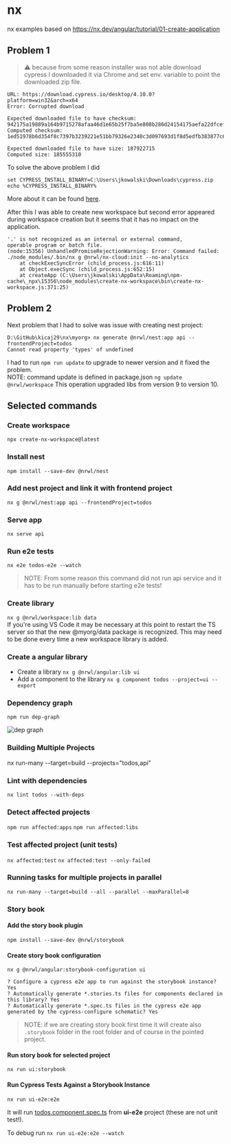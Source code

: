 # nx
nx examples
based on https://nx.dev/angular/tutorial/01-create-application

## Problem 1
> :warning: because from some reason installer was not able download cypress I downloaded it via Chrome and set env. variable to point the downloaded zip file.

```
URL: https://download.cypress.io/desktop/4.10.0?platform=win32&arch=x64
Error: Corrupted download

Expected downloaded file to have checksum: 942175a19889a164b9715278afaa46d1e65b25f7ba5e808b286d24154175aefa22dfcef6f3a18577866d5b61c172cd33318b4c6848c0479f976241e33cada116
Computed checksum: 1ed51978b6d354f8c7397b3239221e51bb79326e2340c3d097693d1f8d5edfb383877c64341fcc6e9a7e2cf1f79b3dd5a04ab0bcea34b2e07ca56b6934406f6f

Expected downloaded file to have size: 187922715
Computed size: 185555310
```

To solve the above problem I did

```
set CYPRESS_INSTALL_BINARY=C:\Users\jkowalski\Downloads\cypress.zip
echo %CYPRESS_INSTALL_BINARY%

```
More about it can be found [here](https://docs.cypress.io/guides/getting-started/installing-cypress.html#Install-binary).

After this I was able to create new workspace but second error appeared during workspace creation but it seems that it has no impact on the application.

```
'.' is not recognized as an internal or external command,
operable program or batch file.
(node:15356) UnhandledPromiseRejectionWarning: Error: Command failed: ./node_modules/.bin/nx g @nrwl/nx-cloud:init --no-analytics
    at checkExecSyncError (child_process.js:616:11)
    at Object.execSync (child_process.js:652:15)
    at createApp (C:\Users\jkowalski\AppData\Roaming\npm-cache\_npx\15356\node_modules\create-nx-workspace\bin\create-nx-workspace.js:371:25)
```

## Problem 2

Next problem that I had to solve was issue with creating nest project:

```
D:\GitHub\kicaj29\nx\myorg> nx generate @nrwl/nest:app api --frontendProject=todos
Cannot read property 'types' of undefined
```

I had to run ```npm run update``` to upgrade to newer version and it fixed the problem.   
NOTE: command update is defined in package.json ```ng update @nrwl/workspace```
This operation upgraded libs from version 9 to version 10.

## Selected commands

### Create workspace
```npx create-nx-workspace@latest```  

### Install nest 
```npm install --save-dev @nrwl/nest```   

### Add nest project and link it with frontend project 
```nx g @nrwl/nest:app api --frontendProject=todos```   

### Serve app
```nx serve api```

### Run e2e tests 
```nx e2e todos-e2e --watch```   
>NOTE: From some reason this command did not run api service and it has to be run manually before starting e2e tests!


### Create library 
```nx g @nrwl/workspace:lib data```   
If you're using VS Code it may be necessary at this point to restart the TS server so that the new @myorg/data package is recognized. This may need to be done every time a new workspace library is added.   

### Create a angular library

* Create a library ```nx g @nrwl/angular:lib ui```
* Add a component to the library ```nx g component todos --project=ui --export```

### Dependency graph
```npm run dep-graph```

![dep graph](images/dep-graph.png)

### Building Multiple Projects
nx run-many --target=build --projects="todos,api"

### Lint with dependencies
```nx lint todos --with-deps```

### Detect affected projects
```npm run affected:apps```
```npm run affected:libs```

### Test affected project (unit tests)
```nx affected:test```
```nx affected:test --only-failed```

### Running tasks for multiple projects in parallel
```nx run-many --target=build --all --parallel --maxParallel=8```

### Story book

#### Add the story book plugin
```npm install --save-dev @nrwl/storybook```

#### Create story book configuration
```nx g @nrwl/angular:storybook-configuration ui```
```
? Configure a cypress e2e app to run against the storybook instance? Yes
? Automatically generate *.stories.ts files for components declared in this library? Yes
? Automatically generate *.spec.ts files in the cypress e2e app generated by the cypress-configure schematic? Yes
```
>NOTE: if we are creating story book first time it will create also ```.storybook``` folder in the root folder and of course in the pointed project.

#### Run story book for selected project
```nx run ui:storybook```

#### Run Cypress Tests Against a Storybook Instance
```nx run ui-e2e:e2e```

It will run [todos.component.spec.ts](apps\ui-e2e\src\integration\todos\todos) from **ui-e2e** project (these are not unit test!).   

To debug run ```nx run ui-e2e:e2e --watch```